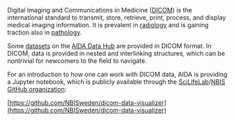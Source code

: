 Digital Imaging and Communications in Medicine
([DICOM](https://www.dicomstandard.org/))
is the international standard to transmit, store, retrieve, print, process, and
display medical imaging information. It is prevalent in
[radiology](/datasets/search/?q=Subject:Radiology) and is gaining traction also in
[pathology](/datasets/search/?q=Subject:Pathology).

Some [datasets](/datasets) on the [AIDA Data Hub](/) are provided in DICOM format.
In DICOM, data is provided in nested and interlinking structures, which can be
nontrivial for newcomers to the field to navigate.

For an introduction to how one can work with DICOM data, AIDA is providing a
Jupyter notebook, which is publicly available through the
[SciLifeLab](https://www.scilifelab.se/)/[NBIS](https://nbis.se/)
[GitHub organization](https://github.com/orgs/NBISweden):

[https://github.com/NBISweden/dicom-data-visualizer](https://github.com/NBISweden/dicom-data-visualizer)